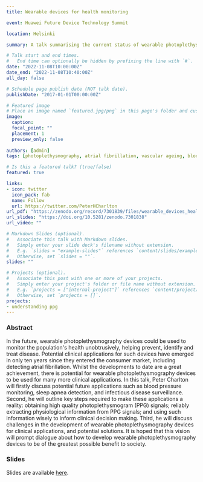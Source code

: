 ```yaml
---
title: Wearable devices for health monitoring

event: Huawei Future Device Technology Summit

location: Helsinki

summary: A talk summarising the current status of wearable photoplethysmography devices, and future perspectives.

# Talk start and end times.
#   End time can optionally be hidden by prefixing the line with `#`.
date: "2022-11-08T10:00:00Z"
date_end: "2022-11-08T10:40:00Z"
all_day: false

# Schedule page publish date (NOT talk date).
publishDate: "2017-01-01T00:00:00Z"

# Featured image
# Place an image named `featured.jpg/png` in this page's folder and customize its options here.
image: 
  caption: 
  focal_point: ""
  placement: 1
  preview_only: false
  
authors: [admin]
tags: [photoplethysmography, atrial fibrillation, vascular ageing, blood pressure]

# Is this a featured talk? (true/false)
featured: true

links:
- icon: twitter
  icon_pack: fab
  name: Follow
  url: https://twitter.com/PeterHCharlton
url_pdf: "https://zenodo.org/record/7301839/files/wearable_devices_health_monitoring_2022.pdf?download=1"
url_slides: "https://doi.org/10.5281/zenodo.7301838"
url_video: ""

# Markdown Slides (optional).
#   Associate this talk with Markdown slides.
#   Simply enter your slide deck's filename without extension.
#   E.g. `slides = "example-slides"` references `content/slides/example-slides.md`.
#   Otherwise, set `slides = ""`.
slides: ""

# Projects (optional).
#   Associate this post with one or more of your projects.
#   Simply enter your project's folder or file name without extension.
#   E.g. `projects = ["internal-project"]` references `content/project/deep-learning/index.md`.
#   Otherwise, set `projects = []`.
projects:
- understanding ppg
---
```


### Abstract

In the future, wearable photoplethysmography devices could be used to monitor the population's health unobtrusively, helping prevent, identify and treat disease. Potential clinical applications for such devices have emerged in only ten years since they entered the consumer market, including detecting atrial fibrillation. Whilst the developments to date are a great achievement, there is potential for wearable photoplethysmography devices to be used for many more clinical applications. In this talk, Peter Charlton will firstly discuss potential future applications such as blood pressure monitoring, sleep apnea detection, and infectious disease surveillance. Second, he will outline key steps required to make these applications a reality: obtaining high quality photoplethysmogram (PPG) signals; reliably extracting physiological information from PPG signals; and using such information wisely to inform clinical decision making. Third, he will discuss challenges in the development of wearable photoplethysmography devices for clinical applications, and potential solutions. It is hoped that this vision will prompt dialogue about how to develop wearable photoplethysmography devices to be of the greatest possible benefit to society.

### Slides

Slides are available [here](https://doi.org/10.5281/zenodo.7301838).

